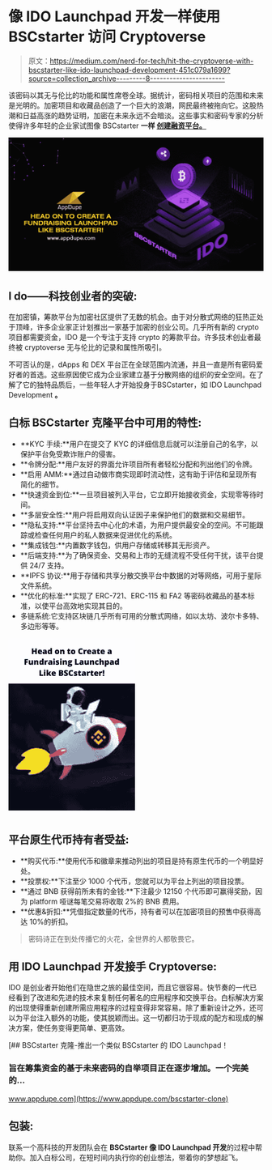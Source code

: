 # 像 IDO Launchpad 开发一样使用 BSCstarter 访问 Cryptoverse

> 原文：<https://medium.com/nerd-for-tech/hit-the-cryptoverse-with-bscstarter-like-ido-launchpad-development-451c079a1699?source=collection_archive---------8----------------------->

该密码以其无与伦比的功能和属性席卷全球。据统计，密码相关项目的范围和未来是光明的。加密项目和收藏品创造了一个巨大的浪潮，网民最终被拖向它。这股热潮和日益高涨的趋势证明，加密在未来永远不会暗淡。这些事实和密码专家的分析使得许多年轻的企业家试图像 BSCstarter **一样 [**创建融资平台。**](https://www.appdupe.com/bscstarter-clone?utm_source=google&utm_medium=blog&utm_campaign=Monika)**

![](img/3f840b243b6d2315453dd1a9a48ac519.png)

## **I do——科技创业者的突破:**

在加密镇，筹款平台为加密社区提供了无数的机会。由于对分散式网络的狂热正处于顶峰，许多企业家正计划推出一家基于加密的创业公司。几乎所有新的 crypto 项目都需要资金，IDO 是一个专注于支持 crypto 的筹款平台。许多技术创业者最终被 cryptoverse 无与伦比的记录和属性所吸引。

不可否认的是，dApps 和 DEX 平台正在全球范围内流通，并且一直是所有密码爱好者的首选。这些原因使它成为企业家建立基于分散网络的组织的安全空间。在了解了它的独特品质后，一些年轻人才开始投身于BSCstarter，如 IDO Launchpad Development **。**

## **白标 BSCstarter 克隆平台中可用的特性:**

*   **KYC 手续:**用户在提交了 KYC 的详细信息后就可以注册自己的名字，以保护平台免受欺诈账户的侵害。
*   **令牌分配:**用户友好的界面允许项目所有者轻松分配和列出他们的令牌。
*   **启用 AMM:**通过自动做市商实现即时流动性，这有助于评估和呈现所有简化的细节。
*   **快速资金到位:**一旦项目被列入平台，它立即开始接收资金，实现零等待时间。
*   **多层安全性:**用户将启用双向认证因子来保护他们的数据和交易细节。
*   **隐私支持:**平台坚持去中心化的术语，为用户提供最安全的空间。不可能跟踪或检查任何用户的私人数据来促进优化的系统。
*   **集成钱包:**内置数字钱包，供用户存储或转移其无形资产。
*   **后端支持:**为了确保资金、交易和上市的无缝流程不受任何干扰，该平台提供 24/7 支持。
*   **IPFS 协议:**用于存储和共享分散交换平台中数据的对等网络，可用于星际文件系统。
*   **优化的标准:**实现了 ERC-721、ERC-115 和 FA2 等密码收藏品的基本标准，以使平台高效地实现其目的。
*   多链系统:它支持区块链几乎所有可用的分散式网络，如以太坊、波尔卡多特、多边形等等。

![](img/9a9391ba5a11bf4f6535cd9ba4533856.png)

## **平台原生代币持有者受益:**

*   **购买代币:**使用代币和徽章来推动列出的项目是持有原生代币的一个明显好处。
*   **投票权:**下注至少 1000 个代币，您就可以为平台上列出的项目投票。
*   **通过 BNB 获得前所未有的金钱:**下注最少 12150 个代币即可赢得奖励，因为 platform 哑谜每笔交易将收取 2%的 BNB 费用。
*   **优惠&折扣:**凭借指定数量的代币，持有者可以在加密项目的预售中获得高达 10%的折扣。

> 密码诗正在到处传播它的火花，全世界的人都敬畏它。

## **用 IDO Launchpad 开发接手 Cryptoverse:**

IDO 是创业者开始他们在隐世之旅的最佳空间，而且它很容易。快节奏的一代已经看到了改进和先进的技术来复制任何著名的应用程序和交换平台。白标解决方案的出现使得重新创建所需应用程序的过程变得非常容易。除了重新设计之外，还可以为平台注入额外的功能，使其脱颖而出。这一切都归功于现成的配方和现成的解决方案，使任务变得更简单、更高效。

 [## BSCstarter 克隆-推出一个类似 BSCstarter 的 IDO Launchpad！

### 旨在筹集资金的基于未来密码的自举项目正在逐步增加。一个完美的…

www.appdupe.com](https://www.appdupe.com/bscstarter-clone) 

## **包装:**

联系一个高科技的开发团队会在 **BSCstarter 像 IDO Launchpad 开发**的过程中帮助你。加入白标公司，在短时间内执行你的创业想法，带着你的梦想起飞。